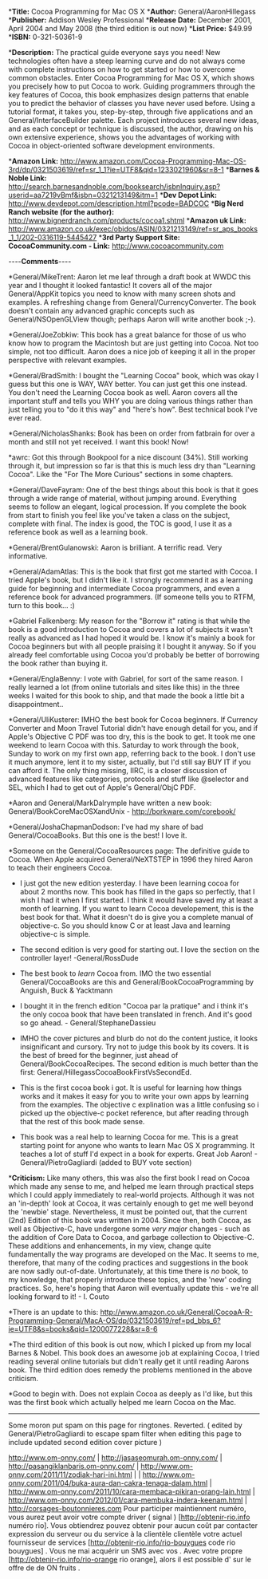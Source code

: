 


***Title:**
Cocoa Programming for Mac OS X
***Author:**
General/AaronHillegass
***Publisher:**
Addison Wesley Professional
***Release Date:**
December 2001, April 2004 and May 2008 (the third edition is out now)
***List Price:**
$49.99
***ISBN:** 0-321-50361-9

***Description:**
The practical guide everyone says you need!  New technologies often have a steep learning curve and do not always come with complete instructions on how to get started or how to overcome common obstacles. Enter Cocoa Programming for Mac OS X, which shows you precisely how to put Cocoa to work. Guiding programmers through the key features of Cocoa, this book emphasizes design patterns that enable you to predict the behavior of classes you have never used before. Using a tutorial format, it takes you, step-by-step, through five applications and an General/InterfaceBuilder palette. Each project introduces several new ideas, and as each concept or technique is discussed, the author, drawing on his own extensive experience, shows you the advantages of working with Cocoa in object-oriented software development environments.

***Amazon Link:**
http://www.amazon.com/Cocoa-Programming-Mac-OS-3rd/dp/0321503619/ref=sr_1_1?ie=UTF8&qid=1233021960&sr=8-1
***Barnes & Noble Link:**
http://search.barnesandnoble.com/booksearch/isbnInquiry.asp?userid=aa7219vBmf&isbn=0321213149&itm=1
***Dev Depot Link:**
http://www.devdepot.com/description.html?pcode=BADCOC
***Big Nerd Ranch website (for the author):**
http://www.bignerdranch.com/products/cocoa1.shtml
***Amazon uk Link:**
http://www.amazon.co.uk/exec/obidos/ASIN/0321213149/ref=sr_aps_books_1_1/202-0316119-5445427
***3rd Party Support Site: C<nowiki/>ocoaCommunity.com - Link:**
http://www.cocoacommunity.com



----**Comments**----


*General/MikeTrent: Aaron let me leaf through a draft book at WWDC this year and I thought it looked fantastic! It covers all of the major General/AppKit topics you need to know with many screen shots and examples. A refreshing change from General/CurrencyConverter. The book doesn't contain any advanced graphic concepts such as General/NSOpenGLView though; perhaps Aaron will write another book ;-).

*General/JoeZobkiw: This book has a great balance for those of us who know how to program the Macintosh but are just getting into Cocoa. Not too simple, not too difficult. Aaron does a nice job of keeping it all in the proper perspective with relevant examples.

*General/BradSmith: I bought the "Learning Cocoa" book, which was okay I guess but this one is WAY, WAY better. You can just get this one instead. You don't need the Learning Cocoa book as well. Aaron covers all the important stuff and tells you WHY you are doing various things rather than just telling you to "do it this way" and "here's how". Best technical book I've ever read.

*General/NicholasShanks: Book has been on order from fatbrain for over a month and still not yet received. I want this book! Now!

*awrc: Got this through Bookpool for a nice discount (34%).  Still working through it, but impression so far is that this is much less dry than "Learning Cocoa".  Like the "For The More Curious" sections in some chapters.

*General/DaveFayram: One of the best things about this book is that it goes through a wide range of material, without jumping around. Everything seems to follow an elegant, logical procession. If you complete the book from start to finish you feel like you've taken a class on the subject, complete with final. The index is good, the TOC is good, I use it as a reference book as well as a learning book.

*General/BrentGulanowski: Aaron is brilliant. A terrific read. Very informative.

*General/AdamAtlas: This is the book that first got me started with Cocoa. I tried Apple's book, but I didn't like it. I strongly recommend it as a learning guide for beginning and intermediate Cocoa programmers, and even a reference book for advanced programmers. (If someone tells you to RTFM, turn to this book... :)

*Gabriel Falkenberg: My reason for the "Borrow it" rating is that while the book is a good introduction to Cocoa and covers a lot of subjects it wasn't really as advanced as I had hoped it would be. I know it's mainly a book for Cocoa beginners but with all people praising it I bought it anyway. So if you already feel comfortable using Cocoa you'd probably be better of borrowing the book rather than buying it.

*General/EnglaBenny: I vote with Gabriel, for sort of the same reason. I really learned a lot (from online tutorials and sites like this) in the three weeks I waited for this book to ship, and that made the book a little bit a disappointment..

*General/UliKusterer: IMHO the best book for Cocoa beginners. If Currency Converter and Moon Travel Tutorial didn't have enough detail for you, and if Apple's Objective C PDF was too dry, this is the book to get. It took me one weekend to learn Cocoa with this. Saturday to work through the book, Sunday to work on my first own app, referring back to the book. I don't use it much anymore, lent it to my sister, actually, but I'd still say BUY IT if you can afford it. The only thing missing, IIRC, is a closer discussion of advanced features like categories, protocols and stuff like @selector and SEL, which I had to get out of Apple's General/ObjC PDF.

*Aaron and General/MarkDalrymple have written a new book:  General/BookCoreMacOSXandUnix -  http://borkware.com/corebook/

*General/JoshaChapmanDodson: I've had my share of bad General/CocoaBooks. But this one is the best! I love it.

*Someone on the General/CocoaResources page: The definitive guide to Cocoa.  When Apple acquired General/NeXTSTEP in 1996 they hired Aaron to teach their engineers Cocoa.

* I just got the new edition yesterday.  I have been learning cocoa for about 2 months now. This book has filled in the gaps so perfectly, that I wish I had it when I first started. I think it would have saved my at least a month of learning. If you want to learn Cocoa developement, this is the best book for that.  What it doesn't do is give you a complete manual of objective-c.  So you should know C or at least Java and learning objective-c is simple.

* The second edition is very good for starting out.  I love the section on the controller layer! -General/RossDude

* The best book to *learn* Cocoa from. IMO the two essential General/CocoaBooks are this and General/BookCocoaProgramming by Anguish, Buck & Yacktmann

* I bought it in the french edition "Cocoa par la pratique" and i think it's the only cocoa book that have been translated in french. And it's good so go ahead. - General/StephaneDassieu

* IMHO the cover pictures and blurb do not do the content justice, it looks insignificant and cursory. Try not to judge this book by its covers. It is the best of breed for the beginner, just ahead of General/BookCocoaRecipes. The second edition is much better than the first: General/HillegassCocoaBookFirstVsSecondEd.

* This is the first cocoa book i got. It is useful for learning how things works and it makes it easy for you to write your own apps by learning from the examples. The objective c explination was a little confusing so i picked up the objective-c pocket reference, but after reading through that the rest of this book made sense. 

* This book was a real help to learning Cocoa for me. This is a great starting point for anyone who wants to learn Mac OS X programming. It teaches a lot of stuff I'd expect in a book for experts. Great Job Aaron! - General/PietroGagliardi (added to BUY vote section)

***Criticism:** Like many others, this was also the first book I read on Cocoa which made any sense to me, and helped me learn through practical steps which I could apply immediately to real-world projects. Although it was not an 'in-depth' look at Cocoa, it was certainly enough to get me well beyond the 'newbie' stage. Nevertheless, it must be pointed out, that the current (2nd) Edition of this book was written in 2004. Since then, both Cocoa, as well as Objective-C, have undergone some *very major* changes - such as the addition of Core Data to Cocoa, and garbage collection to Objective-C. These additions and enhancements, in my view, change quite fundamentally the way programs are developed on the Mac. It seems to me, therefore, that many of the coding practices and suggestions in the book are now sadly out-of-date. Unfortunately, at this time there is *no* book, to my knowledge, that properly introduce these topics, and the 'new' coding practices. So, here's hoping that Aaron will eventually update this - we're all looking forward to it! - I. Couto

*There is an update to this: http://www.amazon.co.uk/General/CocoaA-R-Programming-General/MacA-OS/dp/0321503619/ref=pd_bbs_6?ie=UTF8&s=books&qid=1200077228&sr=8-6

*The third edition of this book is out now, which I picked up from my local Barnes & Nobel.  This book does an awesome job at explaining Cocoa, I tried reading several online tutorials but didn't really get it until reading Aarons book. The third edition does remedy the problems mentioned in the above criticism.

*Good to begin with. Does not explain Cocoa as deeply as I'd like, but this was the first book which actually helped me learn Cocoa on the Mac.



----

Some moron put spam on this page for ring<nowiki/>to<nowiki/>nes. Reverted. ( edited by General/PietroGagliardi to escape spam filter when editing this page to include updated second edition cover picture )

http://www.om-onny.com/ | http://jasaseomurah.om-onny.com/ | http://pasangiklanbaris.om-onny.com/ | http://www.om-onny.com/2011/11/zodiak-hari-ini.html | | http://www.om-onny.com/2011/04/buka-aura-dan-cakra-tenaga-dalam.html | http://www.om-onny.com/2011/10/cara-membaca-pikiran-orang-lain.html | http://www.om-onny.com/2012/01/cara-membuka-indera-keenam.html | http://corsages-boutonnieres.com
 Pour participer   maintiennent numéro, vous aurez  peut avoir  votre compte   driver ( signal ) [http://obtenir-rio.info numéro rio]. Vous obtiendrez  pouvez obtenir  pour  aucun coût par  contacter   expression du serveur ou du service à la clientèle  clientèle   votre actuel  fournisseur de services  [http://obtenir-rio.info/rio-bouygues code rio bouygues] . Vous ne  mai   acquérir  un SMS  avec vos . Avec  votre propre  [http://obtenir-rio.info/rio-orange rio orange], alors  il est possible d'  sur le  offre de  de  ON   fruits .